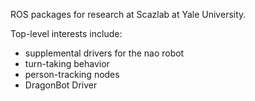 ROS packages for research at Scazlab at Yale University.

Top-level interests include:

  * supplemental drivers for the nao robot
  * turn-taking behavior
  * person-tracking nodes
  * DragonBot Driver